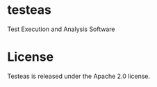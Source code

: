 # testeas

Test Execution and Analysis Software

# License

Testeas is released under the Apache 2.0 license.